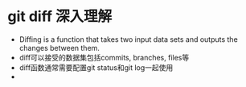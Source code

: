 # git diff 深入理解

- Diffing is a function that takes two input data sets and outputs the changes between them.
- diff可以接受的数据集包括commits, branches, files等
- diff函数通常需要配置git status和git log一起使用
- 
